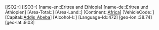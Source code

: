 ﻿---
location: [9.03,38.74]
type: Country
tags:
- geo/Country

SpocWebEntityId: 76720
isDeleted: false
confidential: public

---
[ISO2::]
[ISO3::]
[name-en::Eritrea and Ethiopia]
[name-de::Eritrea und Äthiopien]
[Area-Total::]
[Area-Land::]
[Continent::[Africa](geo/Continent/Africa.md)]
[VehicleCode::]
[Capital::[Addis_Abeba](geo/Continent/Africa/Ethiopia/Addis_Abeba.md)]
[Alcohol-l::]
[Language-Id::472]
[geo-lon::38.74]
[geo-lat::9.03]

